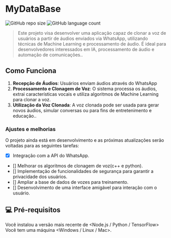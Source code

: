 # MyDataBase

![GitHub repo size](https://img.shields.io/github/repo-size/srpavani/CloneVoiceWhatsApp?style=for-the-badge)
![GitHub language count](https://img.shields.io/github/languages/count/srpavani/CloneVoiceWhatsApp?style=for-the-badge)


> Este projeto visa desenvolver uma aplicação capaz de clonar a voz de usuários a partir de áudios enviados via WhatsApp, utilizando técnicas de Machine Learning e processamento de áudio. É ideal para desenvolvedores interessados em IA, processamento de áudio e automação de comunicações..

## Como Funciona

1. **Recepção de Áudios**: Usuários enviam áudios através do WhatsApp
2. **Processamento e Clonagem de Voz**: O sistema processa os áudios, extrai características vocais e utiliza algoritmos de Machine Learning para clonar a voz.
3. **Utilização da Voz Clonada**: A voz clonada pode ser usada para gerar novos áudios, simular conversas ou para fins de entretenimento e educação..

### Ajustes e melhorias

O projeto ainda está em desenvolvimento e as próximas atualizações serão voltadas para as seguintes tarefas:

- [x] Integração com a API do WhatsApp.
- [] Melhorar os algoritmos de clonagem de voz(c++ e python).
- [] Implementação de funcionalidades de segurança para garantir a privacidade dos usuários.
- [] Ampliar a base de dados de vozes para treinamento.
- [] Desenvolvimento de uma interface amigável para interação com o usuário.

## 💻 Pré-requisitos

Você instalou a versão mais recente de <Node.js / Python / TensorFlow>
Você tem uma máquina <Windows / Linux / Mac>.

